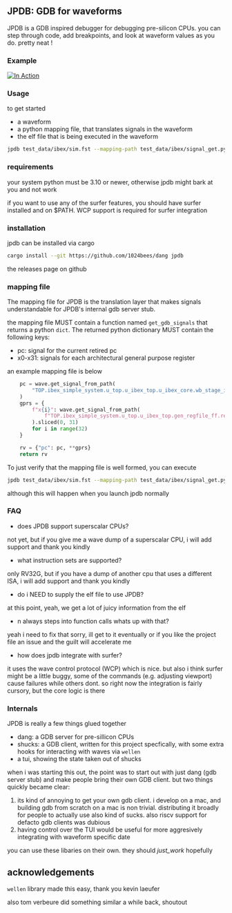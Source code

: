 JPDB: GDB for waveforms
-----------------------

JPDB is a GDB inspired debugger for debugging pre-silicon CPUs. you can step through code, add breakpoints, and look at waveform values as you do. pretty neat !

### Example

[![In Action](https://img.youtube.com/vi/EOo1aG_wcJg/0.jpg)](https://www.youtube.com/watch?v=EOo1aG_wcJg)


### Usage

to get started 

* a waveform 
* a python mapping file, that translates signals in the waveform
* the elf file that is being executed in the waveform

```bash
jpdb test_data/ibex/sim.fst --mapping-path test_data/ibex/signal_get.py --elf test_data/ibex/hello_test.elf
```
### requirements

your system python must be 3.10 or newer, otherwise jpdb might bark at you and not work

if you want to use any of the surfer features, you should have surfer installed and on $PATH. WCP support is required for surfer integration

### installation 

jpdb can be installed via cargo 

```bash 
cargo install --git https://github.com/1024bees/dang jpdb
```

the releases page on github


### mapping file

The mapping file for JPDB is the translation layer that makes signals
understandable for JPDB's internal gdb server stub. 

the mapping file MUST contain a function named `get_gdb_signals` that returns a
python `dict`. The returned python dictionary MUST contain the following keys:
* pc: signal for the current retired pc
* x0-x31: signals for each architectural general purpose register


an example mapping file is below
```python def get_gdb_signals(wave: Waveform) -> Dict[str, Signal]:
    pc = wave.get_signal_from_path(
        "TOP.ibex_simple_system.u_top.u_ibex_top.u_ibex_core.wb_stage_i.pc_wb_o"
    )
    gprs = {
        f"x{i}": wave.get_signal_from_path(
            f"TOP.ibex_simple_system.u_top.u_ibex_top.gen_regfile_ff.register_file_i.rf_reg.[{i}]"
        ).sliced(0, 31)
        for i in range(32)
    }

    rv = {"pc": pc, **gprs}
    return rv
```

To just verify that the mapping file is well formed, you can execute 

```bash
jpdb test_data/ibex/sim.fst --mapping-path test_data/ibex/signal_get.py --verify-only
```
although this will happen when you launch jpdb normally



### FAQ

* does JPDB support superscalar CPUs?

not yet, but if you give me a wave dump of a superscalar CPU, i will add support
and thank you kindly

* what instruction sets are supported?

only RV32G, but if you have a dump of another cpu that uses a different ISA, i will add
support and thank you kindly

* do i NEED to supply the elf file to use JPDB? 

at this point, yeah, we get a lot of juicy information from the elf

* n always steps into function calls whats up with that?

yeah i need to fix that sorry, ill get to it eventually or if you like the project file an issue and the guilt will accelerate me

* how does jpdb integrate with surfer? 

it uses the wave control protocol (WCP) which is nice. but also i think surfer might be a little buggy, some of the commands (e.g. adjusting viewport) cause failures while others dont. so right now the integration is fairly cursory, but the core logic is there


### Internals 

JPDB is really a few things glued together 

* dang: a GDB server for pre-sillicon CPUs
* shucks: a GDB client, written for this project specfically, with some extra hooks for interacting with waves via `wellen`
* a tui, showing the state taken out of shucks

when i was starting this out, the point was to start out with just dang (gdb server stub) and make people bring their own GDB client. but two things quickly became clear: 

1. its kind of annoying to get your own gdb client. i develop on a mac, and building gdb from scratch on a mac is non trivial. distributing it broadly for people to actually use also kind of sucks. also riscv support for defacto gdb clients was dubious
2. having control over the TUI would be useful for more aggresively integrating with waveform specific date

you can use these libaries on their own. they should _just_work_ hopefully

## acknowledgements

`wellen` library made this easy, thank you kevin laeufer

also tom verbeure did something similar a while back, shoutout
